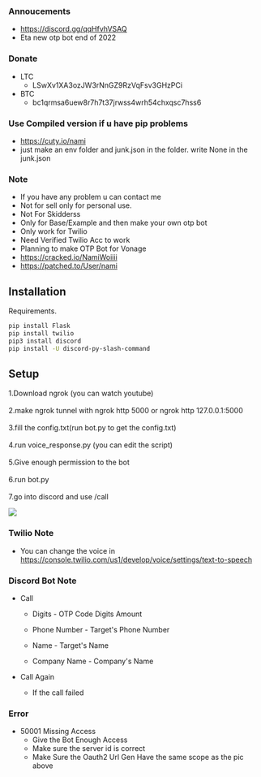 ### Annoucements
- https://discord.gg/qqHfvhVSAQ
- Eta new otp bot end of 2022

### Donate
- LTC
   - LSwXv1XA3ozJW3rNnGZ9RzVqFsv3GHzPCi
- BTC
   - bc1qrmsa6uew8r7h7t37jrwss4wrh54chxqsc7hss6

### Use Compiled version if u have pip problems
- https://cuty.io/nami
- just make an env folder and junk.json in the folder. write None in the junk.json

### Note
- If you have any problem u can contact me
- Not for sell only  for personal use.
- Not For Skidderss
- Only for Base/Example and then make your own otp bot
- Only work for Twilio
- Need Verified Twilio Acc to work
- Planning to make OTP Bot for Vonage
- https://cracked.io/NamiWoiiii
- https://patched.to/User/nami

## Installation

Requirements.

```bash
pip install Flask
pip install twilio
pip3 install discord
pip install -U discord-py-slash-command
```

## Setup

1.Download ngrok (you can watch youtube)\
\
2.make ngrok tunnel with ngrok http 5000 or ngrok http 127.0.0.1:5000\
\
3.fill the config.txt(run bot.py to get the config.txt)\
\
4.run voice_response.py (you can edit the script)\
\
5.Give enough permission to the bot\
\
6.run bot.py\
\
7.go into discord and use /call

![](https://i.imgur.com/5FoweFz.jpg)

### Twilio Note
- You can change the voice in https://console.twilio.com/us1/develop/voice/settings/text-to-speech

### Discord Bot Note
- Call
    - Digits
          - OTP Code Digits Amount

    - Phone Number
          - Target's Phone Number

   - Name
         - Target's Name

   - Company Name
         - Company's Name

- Call Again
   - If the call failed



### Error
- 50001 Missing Access
    - Give the Bot Enough Access
    - Make sure  the server id is correct
    - Make Sure the Oauth2  Url Gen Have the same scope as the pic above 
